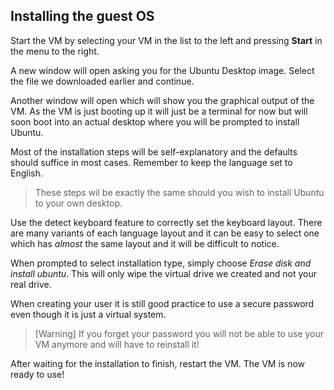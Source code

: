 ## Installing the guest OS

Start the VM by selecting your VM in the list to the left and pressing **Start** in the menu to the right.

A new window will open asking you for the Ubuntu Desktop image. Select the file we downloaded earlier and continue.

Another window will open which will show you the graphical output of the VM. As the VM is just booting up it will just be a terminal for now but will soon boot into an actual desktop where you will be prompted to install Ubuntu.

Most of the installation steps will be self-explanatory and the defaults should suffice in most cases. Remember to keep the language set to English.

> These steps wil be exactly the same should you wish to install Ubuntu to your own desktop.

Use the detect keyboard feature to correctly set the keyboard layout. There are many variants of each language layout and it can be easy to select one which has _almost_ the same layout and it will be difficult to notice.

When prompted to select installation type, simply choose _Erase disk and install ubuntu_. This will only wipe the virtual drive we created and not your real drive.

When creating your user it is still good practice to use a secure password even though it is just a virtual system.

> [Warning]
> If you forget your password you will not be able to use your VM anymore and will have to reinstall it!

After waiting for the installation to finish, restart the VM. The VM is now ready to use!
